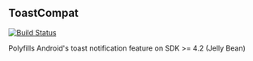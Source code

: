 ToastCompat
-----------

[![Build Status](https://travis-ci.org/kamikat/ToastCompat.svg?branch=master)](https://travis-ci.org/kamikat/ToastCompat)

Polyfills Android's toast notification feature on SDK &gt;= 4.2 (Jelly Bean)

